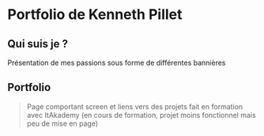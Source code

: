 # Portfolio de Kenneth Pillet
## Qui suis je ? 
Présentation de mes passions sous forme de différentes bannières
## Portfolio
<blockquote>Page comportant screen et liens vers des projets fait en formation avec ItAkademy (en cours de formation, projet moins fonctionnel mais peu de mise en page)</blockquote>
